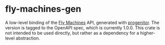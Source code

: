 # fly-machines-gen

A low-level binding of the [Fly Machines](https://fly.io/docs/machines/) API, generated with [progenitor](https://lib.rs/crates/progenitor). The version is tagged to the OpenAPI spec, which is currently 1.0.0. This crate is not intended to be used directly, but rather as a dependency for a higher-level abstraction.